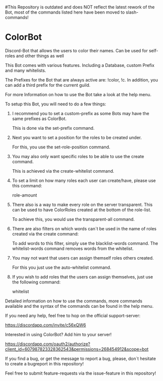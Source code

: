 #This Repository is outdated and does NOT reflect the latest rework of the Bot, most of the commands listed here have been moved to slash-commands!



# ColorBot
Discord-Bot that allows the users to color their names. Can be used for self-roles and other things as well

This Bot comes with various features. Including a Database, custom Prefix and many whitelists.

The Prefixes for the Bot that are always active are: !color, !c.
In addition, you can add a third prefix for the current guild.

For more Information on how to use the Bot take a look at the help menu.

To setup this Bot, you will need to do a few things:

1. I recommend you to set a custom-prefix as some Bots may have the same prefixes as ColorBot.

    This is done via the set-prefix command.
  
2. Next you want to set a position for the roles to be created under.

    For this, you use the set-role-position command.
  
3. You may also only want specific roles to be able to use the create command.

    This is achieved via the create-whitelist command.
  
4. To set a limit on how many roles each user can create/have, please use this command:

    role-amount
  
5. There also is a way to make every role on the server transparent. This can be used to have ColorRoles created at the bottom of the role-list.

    To achieve this, you would use the transparent-all command.
  
6. There are also filters on which words can´t be used in the name of roles created via the create command:

    To add words to this filter, simply use the blacklist-words command.
    The whitelist-words command removes words from the whitelist.
  
7. You may not want that users can assign themself roles others created.

    For this you just use the auto-whitelist command.
  
8. If you wish to add roles that the users can assign themselves, just use the following command:

    whitelist


Detailed information on how to use the commands, more commands available and the syntax of the commands can be found in the help menu.

If you need any help, feel free to hop on the official support-server:

https://discordapp.com/invite/c56xQW6

Interested in using ColorBot? Add him to your server!

https://discordapp.com/oauth2/authorize?client_id=607987823328362543&permissions=268454912&scope=bot

If you find a bug, or get the message to report a bug, please, don´t hesitate to create a bugreport in this repository!

Feel free to submit feature-requests via the issue-feature in this repository!
